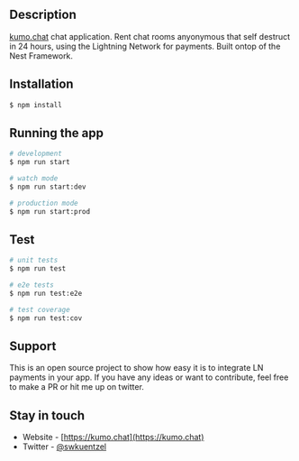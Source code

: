 
## Description

[kumo.chat](https://kumo.chat) chat application. Rent chat rooms anyonymous that self destruct in 24 hours, using the Lightning Network for payments. Built ontop of the Nest Framework.

## Installation

```bash
$ npm install
```

## Running the app

```bash
# development
$ npm run start

# watch mode
$ npm run start:dev

# production mode
$ npm run start:prod
```

## Test

```bash
# unit tests
$ npm run test

# e2e tests
$ npm run test:e2e

# test coverage
$ npm run test:cov
```

## Support

This is an open source project to show how easy it is to integrate LN payments in your app. If you have any ideas or want to contribute, feel free to make a PR or hit me up on twitter.

## Stay in touch

- Website - [https://kumo.chat](https://kumo.chat)
- Twitter - [@swkuentzel](https://twitter.com/swkuentzel)

